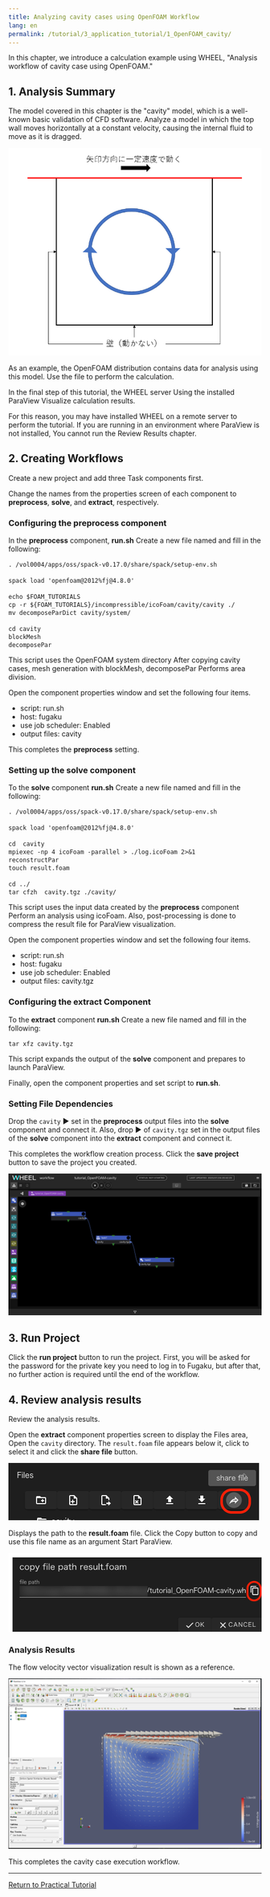 ```yaml
---
title: Analyzing cavity cases using OpenFOAM Workflow
lang: en
permalink: /tutorial/3_application_tutorial/1_OpenFOAM_cavity/
---
```

In this chapter, we introduce a calculation example using WHEEL, "Analysis workflow of cavity case using OpenFOAM."

## 1. Analysis Summary
The model covered in this chapter is the "cavity" model, which is a well-known basic validation of CFD software.
Analyze a model in which the top wall moves horizontally at a constant velocity, causing the internal fluid to move as it is dragged.

![img](./img/cavity.png "cavity")

As an example, the OpenFOAM distribution contains data for analysis using this model.
Use the file to perform the calculation.

In the final step of this tutorial, the WHEEL server
Using the installed ParaView
Visualize calculation results.

For this reason, you may have installed WHEEL on a remote server to perform the tutorial.
If you are running in an environment where ParaView is not installed,
You cannot run the Review Results chapter.

## 2. Creating Workflows
Create a new project and add three Task components first.

Change the names from the properties screen of each component to __preprocess__, __solve__, and __extract__, respectively.

### Configuring the preprocess component
In the __preprocess__ component,
__run.sh__  Create a new file named and fill in the following:

```
. /vol0004/apps/oss/spack-v0.17.0/share/spack/setup-env.sh

spack load 'openfoam@2012%fj@4.8.0'

echo $FOAM_TUTORIALS
cp -r ${FOAM_TUTORIALS}/incompressible/icoFoam/cavity/cavity ./
mv decomposeParDict cavity/system/

cd cavity
blockMesh
decomposePar
```

This script uses the OpenFOAM system directory
After copying cavity cases, mesh generation with blockMesh, decomposePar
Performs area division.

Open the component properties window and set the following four items.

- script: run.sh
- host: fugaku
- use job scheduler: Enabled
- output files: cavity

This completes the __preprocess__ setting.

### Setting up the solve component
To the __solve__ component
__run.sh__  Create a new file named and fill in the following:

```
. /vol0004/apps/oss/spack-v0.17.0/share/spack/setup-env.sh

spack load 'openfoam@2012%fj@4.8.0'

cd  cavity
mpiexec -np 4 icoFoam -parallel > ./log.icoFoam 2>&1
reconstructPar
touch result.foam

cd ../
tar cfzh  cavity.tgz ./cavity/
```

This script uses the input data created by the __preprocess__ component
Perform an analysis using icoFoam.
Also, post-processing is done to compress the result file for ParaView visualization.

Open the component properties window and set the following four items.

- script: run.sh
- host: fugaku
- use job scheduler: Enabled
- output files: cavity.tgz

### Configuring the extract Component
To the __extract__ component
__run.sh__  Create a new file named and fill in the following:

```
tar xfz cavity.tgz
```

This script expands the output of the __solve__ component and prepares to launch ParaView.

Finally, open the component properties and set script to __run.sh__.

### Setting File Dependencies
Drop the `cavity` ▶ set in the __preprocess__ output files into the __solve__ component and connect it.
Also, drop ▶ of `cavity.tgz` set in the output files of the __solve__ component into the __extract__ component and connect it.

This completes the workflow creation process. Click the __save project__ button to save the project you created.

![img](./img/workflow.png "Complete Workflow")

## 3. Run Project
Click the __run project__ button to run the project.
First, you will be asked for the password for the private key you need to log in to Fugaku, but after that, no further action is required until the end of the workflow.

## 4. Review analysis results

Review the analysis results.

Open the __extract__ component properties screen to display the Files area,
Open the `cavity` directory.
The `result.foam` file appears below it, click to select it and click the __share file__ button.

![img](./img/file_share_button.png "File Share Button")

Displays the path to the __result.foam__ file.
Click the Copy button to copy and use this file name as an argument
Start ParaView.

![img](./img/file_share_dialog.png "File Sharing Dialog")


### Analysis Results

The flow velocity vector visualization result is shown as a reference.

![img](./img/cavity_result.png "Velocity Vector")


This completes the cavity case execution workflow.

--------
[Return to Practical Tutorial]({{site.baseurl}}/tutorial/3_application_tutorial/)

